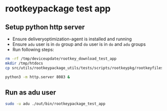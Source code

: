 
# rootkeypackage test app

## Setup python http server

- Ensure deliveryoptimization-agent is installed and running
- Ensure `adu` user is in `do` group and `do` user is in `do` and `adu` groups
- Run following steps:

```sh
rm -rf /tmp/deviceupdate/rootkey_download_test_app
mkdir /tmp/htdocs
cp src/utils/rootkeypackage_utils/tests/scripts/rootkeypkg/rootkeyfiles/rootkey.json /tmp/htdocs/

python3 -m http.server 8083 &
```

## Run as adu user

```sh
sudo -u adu ./out/bin/rootkeypackage_test_app
```
